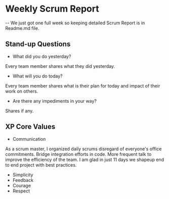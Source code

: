 # Weekly Scrum Report  
-- We just got one full week so keeping detailed Scrum Report is in Readme.md file.


## Stand-up Questions

- What did you do yesterday?

Every team member shares what they did yesterday.

- What will you do today?

Every team member shares what is their plan for today and impact of their work on others.

- Are there any impediments in your way?

Shares if any.

## XP Core Values

- Communication

As a scrum master, I organized daily scrums disregard of everyone's office commitments. Bridge integration efforts in code. More frequent talk to improve the efficiency of the team. I am glad in just 11 days we shapeup end to end project with best practices.

- Simplicity
- Feedback
- Courage
- Respect




